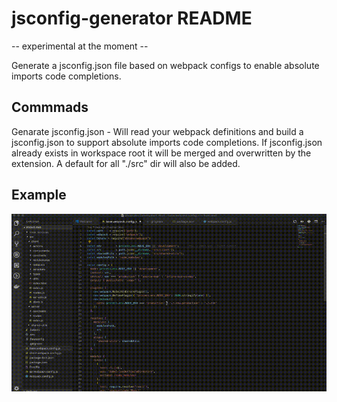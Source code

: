 # jsconfig-generator README

-- experimental at the moment --

Generate a jsconfig.json file based on webpack configs to enable absolute imports code completions.

## Commmads

Genarate jsconfig.json - Will read your webpack definitions and build a jsconfig.json to support absolute imports code completions. If jsconfig.json already exists in workspace root it will be merged and overwritten by the extension. A default for all "./src" dir will also be added.

## Example

![demo](https://github.com/eran7789/jsconfig-generator/blob/master/images/jsconfig-demo.gif "jsconfig generator demo")